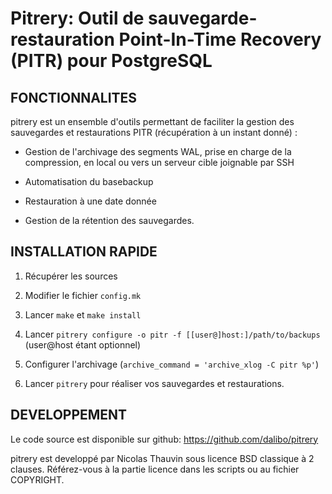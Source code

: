 Pitrery: Outil de sauvegarde-restauration Point-In-Time Recovery (PITR)  pour PostgreSQL
========================================================================================


FONCTIONNALITES
---------------

pitrery est un ensemble d'outils permettant de faciliter la gestion des 
sauvegardes et restaurations PITR (récupération à un instant donné) : 

- Gestion de l'archivage des segments WAL, prise en charge de la compression, 
  en local ou vers un serveur cible joignable par SSH 

- Automatisation du basebackup

- Restauration à une date donnée

- Gestion de la rétention des sauvegardes.


INSTALLATION RAPIDE
-------------------

1. Récupérer les sources

2. Modifier le fichier `config.mk`

3. Lancer `make` et `make install`

4. Lancer `pitrery configure -o pitr -f [[user@]host:]/path/to/backups` (user@host étant optionnel)

5. Configurer l'archivage (`archive_command = 'archive_xlog -C pitr %p'`)

6. Lancer `pitrery` pour réaliser vos sauvegardes et restaurations.


DEVELOPPEMENT
-------------

Le code source est disponible sur github: https://github.com/dalibo/pitrery

pitrery est developpé par Nicolas Thauvin sous licence BSD classique à 2 
clauses. Référez-vous à la partie licence dans les scripts ou au fichier 
COPYRIGHT.

